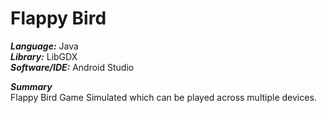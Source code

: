 # Flappy Bird

***Language:*** Java <br />
***Library:*** LibGDX <br />
***Software/IDE:*** Android Studio <br />

***Summary*** <br />
 Flappy Bird Game Simulated which can be played across multiple devices. 


